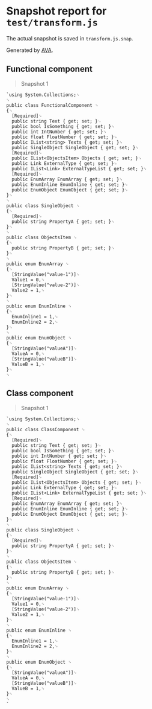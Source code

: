 # Snapshot report for `test/transform.js`

The actual snapshot is saved in `transform.js.snap`.

Generated by [AVA](https://ava.li).

## Functional component

> Snapshot 1

    `using System.Collections;␊
    ␊
    public class FunctionalComponent ␊
    {␊
      [Required]␊
      public string Text { get; set; }␊
      public bool IsSomething { get; set; }␊
      public int IntNumber { get; set; }␊
      public float FloatNumber { get; set; }␊
      public IList<string> Texts { get; set; }␊
      public SingleObject SingleObject { get; set; }␊
      [Required]␊
      public IList<ObjectsItem> Objects { get; set; }␊
      public Link ExternalType { get; set; }␊
      public IList<Link> ExternalTypeList { get; set; }␊
      [Required]␊
      public EnumArray EnumArray { get; set; }␊
      public EnumInline EnumInline { get; set; }␊
      public EnumObject EnumObject { get; set; }␊
    }␊
    ␊
    public class SingleObject ␊
    {␊
      [Required]␊
      public string PropertyA { get; set; }␊
    }␊
    ␊
    public class ObjectsItem ␊
    {␊
      public string PropertyB { get; set; }␊
    }␊
    ␊
    public enum EnumArray ␊
    {␊
      [StringValue("value-1")]␊
      Value1 = 0,␊
      [StringValue("value-2")]␊
      Value2 = 1,␊
    }␊
    ␊
    public enum EnumInline ␊
    {␊
      EnumInline1 = 1,␊
      EnumInline2 = 2,␊
    }␊
    ␊
    public enum EnumObject ␊
    {␊
      [StringValue("valueA")]␊
      ValueA = 0,␊
      [StringValue("valueB")]␊
      ValueB = 1,␊
    }␊
    ␊
    

## Class component

> Snapshot 1

    `using System.Collections;␊
    ␊
    public class ClassComponent ␊
    {␊
      [Required]␊
      public string Text { get; set; }␊
      public bool IsSomething { get; set; }␊
      public int IntNumber { get; set; }␊
      public float FloatNumber { get; set; }␊
      public IList<string> Texts { get; set; }␊
      public SingleObject SingleObject { get; set; }␊
      [Required]␊
      public IList<ObjectsItem> Objects { get; set; }␊
      public Link ExternalType { get; set; }␊
      public IList<Link> ExternalTypeList { get; set; }␊
      [Required]␊
      public EnumArray EnumArray { get; set; }␊
      public EnumInline EnumInline { get; set; }␊
      public EnumObject EnumObject { get; set; }␊
    }␊
    ␊
    public class SingleObject ␊
    {␊
      [Required]␊
      public string PropertyA { get; set; }␊
    }␊
    ␊
    public class ObjectsItem ␊
    {␊
      public string PropertyB { get; set; }␊
    }␊
    ␊
    public enum EnumArray ␊
    {␊
      [StringValue("value-1")]␊
      Value1 = 0,␊
      [StringValue("value-2")]␊
      Value2 = 1,␊
    }␊
    ␊
    public enum EnumInline ␊
    {␊
      EnumInline1 = 1,␊
      EnumInline2 = 2,␊
    }␊
    ␊
    public enum EnumObject ␊
    {␊
      [StringValue("valueA")]␊
      ValueA = 0,␊
      [StringValue("valueB")]␊
      ValueB = 1,␊
    }␊
    ␊
    `